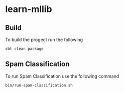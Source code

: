 # learn-mllib

## Build

To build the progect run the following
```
sbt clean package
```

## Spam Classification

To run Spam Classification use the following command
```
bin/run-spam-classification.sh
```

